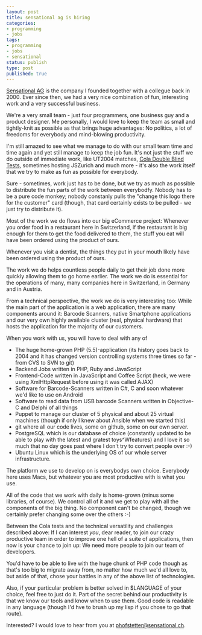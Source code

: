 ```yaml
---
layout: post
title: sensational ag is hiring
categories:
- programming
- jobs
tags:
- programming
- jobs
- sensational
status: publish
type: post
published: true
---
```



[Sensational AG](http://www.sensational.ch) is the company I founded
together with a collegue back in 2000. Ever since then, we had a very
nice combination of fun, interesting work and a very successful
business.

We're a very small team - just four programmers, one business guy and a
product designer. Me personally, I would love to keep the team as small
and tightly-knit as possible as that brings huge advantages: No
politics, a lot of freedoms for everybody and mind-blowing
productivity.

I'm still amazed to see what we manage to do with our small team time
and time again and yet still manage to keep the job fun. It's not just
the stuff we do outside of immediate work, like UT2004 matches,
[Cola Double Blind Tests](/2009/03/double-blind-cola-test/), sometimes
hosting JSZurich and much more - it's also the work itself that we try
to make as fun as possible for everybody.

Sure - sometimes, work just has to be done, but we try as much as
possible to distribute the fun parts of the work between everybodfy.
Nobody has to be a pure code monkey; nobody constanly pulls the
"change this logo there for the customer" card (though, that card
certainly exists to be pulled - we just try to distribute it).

Most of the work we do flows into our big eCommerce project: Whenever
you order food in a restaurant here in Switzerland, if the restaurant
is big enough for them to get the food delivered to them, the stuff
you eat will have been ordered using the product of ours.

Whenever you visit a dentist, the things they put in your mouth likely
have been ordered using the product of ours.

The work we do helps countless people daily to get their job done more
quickly allowing them to go home earlier. The work we do is essential
for the operations of many, many companies here in Switzerland, in
Germany and in Austria.

From a technical perspective, the work we do is very interesting too:
While the main part of the application is a web application, there are
many components around it: Barcode Scanners, native Smartphone
applications and our very own highly available cluster (real, physical
hardware) that hosts the application for the majority of our customers.

When you work with us, you will have to deal with any of

* The huge home-grown PHP (5.5)-application (its history goes back to
2004 and it has changed version controlling systems three times so
far - from CVS to SVN to git)
* Backend Jobs written in PHP, Ruby and JavaScript
* Frontend-Code written in JavaScript and Coffee Script (heck, we were
using XmlHttpRequest before using it was called AJAX)
* Software for Barcode-Scanners written in C#, C and soon whatever
we'd like to use on Android
* Software to read data from USB barcode Scanners written in
Objective-C and Delphi of all things
* Puppet to manage our cluster of 5 physical and about 25 virtual
machines (though if only I knew about Ansible when we started this)
* git where all our code lives, some on github, some on our own server.
* PostgreSQL which is our database of choice (constantly updated to be
able to play with the latest and gratest toys^Wfeatures) and I love it
so much that no day goes past where I don't try to convert people over
:-)
* Ubuntu Linux which is the underlying OS of our whole server
infrastructure.

The platform we use to develop on is everybodys own choice. Everybody
here uses Macs, but whatever you are most productive with is what you
use.

All of the code that we work with daily is home-grown (minus some
libraries, of course). We control all of it and we get to play with
all the components of the big thing. No component can't be changed,
though we certainly prefer changing some over the others :-)

Between the Cola tests and the technical versatility and challenges
described above: If I can interest *you*, dear reader, to join our
crazy productive team in order to improve one hell of a suite of
applications, then now is your chance to join up: We need more people
to join our team of developers.

You'd have to be able to live with the huge chunk of PHP code though
as that's too big to migrate away from, no matter how much we'd all
love to, but aside of that, chose your battles in any of the above
list of technologies.

Also, if your particular problem is better solved in $LANGUAGE of your
choice, feel free to just do it. Part of the secret behind our
productivity is that we know our tools and know when to use them. Good
code is readable in any language (though I'd hve to brush up my lisp
if you chose to go that route).

Interested? I would love to hear from you at
[phofstetter@sensational.ch](mailto:phofstetter@sensational.ch).
